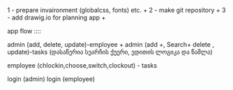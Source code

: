 1 - prepare invaironment (globalcss, fonts) etc. +
2 - make git repository +
3 - add drawig.io for planning app +

app flow ::::

admin (add, delete, update)-employee +
admin (add +, Search+ delete , update)-tasks (დასაწერია სეარჩის ქუერი, ედითის ლოგიკა და წაშლა)

employee (chlockin,choose,switch,clockout) - tasks

login (admin)
login (employee)
